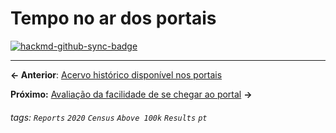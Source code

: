 # Tempo no ar dos portais

[![hackmd-github-sync-badge](https://hackmd.io/pfu3avCoSxqnCp2-Xjuj0w/badge)](https://hackmd.io/pfu3avCoSxqnCp2-Xjuj0w)


---

**← Anterior**: <a href="https://hackmd.io/@querido-diario/report-census-qd-2020-archive-pt" target="_self">Acervo histórico disponível nos portais</a>

**Próximo:** <a href="https://hackmd.io/@querido-diario/report-census-qd-2020-seo-pt" target="_self">Avaliação da facilidade de se chegar ao portal</a> **→**

###### tags: `Reports` `2020` `Census` `Above 100k` `Results` `pt`